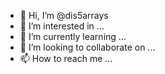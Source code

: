 - 👋 Hi, I’m @dis5arrays
- 👀 I’m interested in ...
- 🌱 I’m currently learning ...
- 💞️ I’m looking to collaborate on ...
- 📫 How to reach me ...

<!---
dis5arrays/dis5arrays is a ✨ special ✨ repository because its `README.md` (this file) appears on your GitHub profile.
You can click the Preview link to take a look at your changes.
--->
